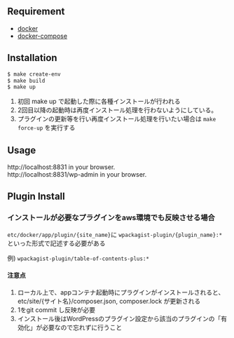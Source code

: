 ## Requirement

* [docker](https://docs.docker.com/install/)
* [docker-compose](https://docs.docker.com/compose/)

## Installation

```bash
$ make create-env
$ make build
$ make up
```

1. 初回 make up で起動した際に各種インストールが行われる
2. 2回目以降の起動時は再度インストール処理を行わないようにしている。
3. プラグインの更新等を行い再度インストール処理を行いたい場合は `make force-up` を実行する

## Usage

http://localhost:8831 in your browser.<br>
http://localhost:8831/wp-admin in your browser.

## Plugin Install

### インストールが必要なプラグインをaws環境でも反映させる場合

`etc/docker/app/plugin/{site_name}`に `wpackagist-plugin/{plugin_name}:*`といった形式で記述する必要がある

例) `wpackagist-plugin/table-of-contents-plus:*`

#### 注意点

1. ローカル上で、appコンテナ起動時にプラグインがインストールされると、 etc/site/{サイト名}/composer.json, composer.lock が更新される
2. 1をgit commit し反映が必要
3. インストール後はWordPressのプラグイン設定から該当のプラグインの「有効化」が必要なので忘れずに行うこと

